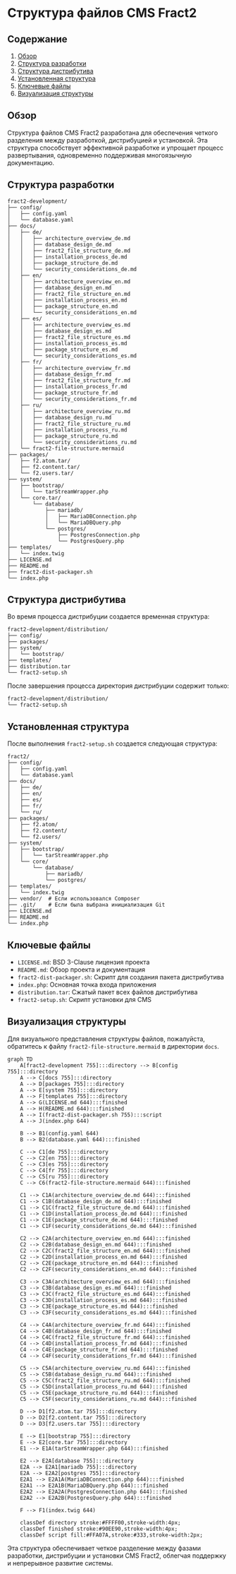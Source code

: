 # Структура файлов CMS Fract2

## Содержание
1. [Обзор](#обзор)
2. [Структура разработки](#структура-разработки)
3. [Структура дистрибутива](#структура-дистрибутива)
4. [Установленная структура](#установленная-структура)
5. [Ключевые файлы](#ключевые-файлы)
6. [Визуализация структуры](#визуализация-структуры)

## Обзор

Структура файлов CMS Fract2 разработана для обеспечения четкого разделения между разработкой, дистрибуцией и установкой. Эта структура способствует эффективной разработке и упрощает процесс развертывания, одновременно поддерживая многоязычную документацию.

## Структура разработки

```
fract2-development/
├── config/
│   ├── config.yaml
│   └── database.yaml
├── docs/
│   ├── de/
│   │   ├── architecture_overview_de.md
│   │   ├── database_design_de.md
│   │   ├── fract2_file_structure_de.md
│   │   ├── installation_process_de.md
│   │   ├── package_structure_de.md
│   │   └── security_considerations_de.md
│   ├── en/
│   │   ├── architecture_overview_en.md
│   │   ├── database_design_en.md
│   │   ├── fract2_file_structure_en.md
│   │   ├── installation_process_en.md
│   │   ├── package_structure_en.md
│   │   └── security_considerations_en.md
│   ├── es/
│   │   ├── architecture_overview_es.md
│   │   ├── database_design_es.md
│   │   ├── fract2_file_structure_es.md
│   │   ├── installation_process_es.md
│   │   ├── package_structure_es.md
│   │   └── security_considerations_es.md
│   ├── fr/
│   │   ├── architecture_overview_fr.md
│   │   ├── database_design_fr.md
│   │   ├── fract2_file_structure_fr.md
│   │   ├── installation_process_fr.md
│   │   ├── package_structure_fr.md
│   │   └── security_considerations_fr.md
│   ├── ru/
│   │   ├── architecture_overview_ru.md
│   │   ├── database_design_ru.md
│   │   ├── fract2_file_structure_ru.md
│   │   ├── installation_process_ru.md
│   │   ├── package_structure_ru.md
│   │   └── security_considerations_ru.md
│   └── fract2-file-structure.mermaid
├── packages/
│   ├── f2.atom.tar/
│   ├── f2.content.tar/
│   └── f2.users.tar/
├── system/
│   ├── bootstrap/
│   │   └── tarStreamWrapper.php
│   └── core.tar/
│       └── database/
│           ├── mariadb/
│           │   ├── MariaDBConnection.php
│           │   └── MariaDBQuery.php
│           └── postgres/
│               ├── PostgresConnection.php
│               └── PostgresQuery.php
├── templates/
│   └── index.twig
├── LICENSE.md
├── README.md
├── fract2-dist-packager.sh
└── index.php
```

## Структура дистрибутива

Во время процесса дистрибуции создается временная структура:

```
fract2-development/distribution/
├── config/
├── packages/
├── system/
│   └── bootstrap/
├── templates/
├── distribution.tar
└── fract2-setup.sh
```

После завершения процесса директория дистрибуции содержит только:

```
fract2-development/distribution/
└── fract2-setup.sh
```

## Установленная структура

После выполнения `fract2-setup.sh` создается следующая структура:

```
fract2/
├── config/
│   ├── config.yaml
│   └── database.yaml
├── docs/
│   ├── de/
│   ├── en/
│   ├── es/
│   ├── fr/
│   └── ru/
├── packages/
│   ├── f2.atom/
│   ├── f2.content/
│   └── f2.users/
├── system/
│   ├── bootstrap/
│   │   └── tarStreamWrapper.php
│   └── core/
│       └── database/
│           ├── mariadb/
│           └── postgres/
├── templates/
│   └── index.twig
├── vendor/  # Если использовался Composer
├── .git/    # Если была выбрана инициализация Git
├── LICENSE.md
├── README.md
└── index.php
```

## Ключевые файлы

- `LICENSE.md`: BSD 3-Clause лицензия проекта
- `README.md`: Обзор проекта и документация
- `fract2-dist-packager.sh`: Скрипт для создания пакета дистрибутива
- `index.php`: Основная точка входа приложения
- `distribution.tar`: Сжатый пакет всех файлов дистрибутива
- `fract2-setup.sh`: Скрипт установки для CMS

## Визуализация структуры

Для визуального представления структуры файлов, пожалуйста, обратитесь к файлу `fract2-file-structure.mermaid` в директории `docs`.

```mermaid
graph TD
    A[fract2-development 755]:::directory --> B[config 755]:::directory
    A --> C[docs 755]:::directory
    A --> D[packages 755]:::directory
    A --> E[system 755]:::directory
    A --> F[templates 755]:::directory
    A --> G(LICENSE.md 644):::finished
    A --> H(README.md 644):::finished
    A --> I(fract2-dist-packager.sh 755):::script
    A --> J(index.php 644)

    B --> B1(config.yaml 644)
    B --> B2(database.yaml 644):::finished

    C --> C1[de 755]:::directory
    C --> C2[en 755]:::directory
    C --> C3[es 755]:::directory
    C --> C4[fr 755]:::directory
    C --> C5[ru 755]:::directory
    C --> C6(fract2-file-structure.mermaid 644):::finished

    C1 --> C1A(architecture_overview_de.md 644):::finished
    C1 --> C1B(database_design_de.md 644):::finished
    C1 --> C1C(fract2_file_structure_de.md 644):::finished
    C1 --> C1D(installation_process_de.md 644):::finished
    C1 --> C1E(package_structure_de.md 644):::finished
    C1 --> C1F(security_considerations_de.md 644):::finished

    C2 --> C2A(architecture_overview_en.md 644):::finished
    C2 --> C2B(database_design_en.md 644):::finished
    C2 --> C2C(fract2_file_structure_en.md 644):::finished
    C2 --> C2D(installation_process_en.md 644):::finished
    C2 --> C2E(package_structure_en.md 644):::finished
    C2 --> C2F(security_considerations_en.md 644):::finished

    C3 --> C3A(architecture_overview_es.md 644):::finished
    C3 --> C3B(database_design_es.md 644):::finished
    C3 --> C3C(fract2_file_structure_es.md 644):::finished
    C3 --> C3D(installation_process_es.md 644):::finished
    C3 --> C3E(package_structure_es.md 644):::finished
    C3 --> C3F(security_considerations_es.md 644):::finished

    C4 --> C4A(architecture_overview_fr.md 644):::finished
    C4 --> C4B(database_design_fr.md 644):::finished
    C4 --> C4C(fract2_file_structure_fr.md 644):::finished
    C4 --> C4D(installation_process_fr.md 644):::finished
    C4 --> C4E(package_structure_fr.md 644):::finished
    C4 --> C4F(security_considerations_fr.md 644):::finished

    C5 --> C5A(architecture_overview_ru.md 644):::finished
    C5 --> C5B(database_design_ru.md 644):::finished
    C5 --> C5C(fract2_file_structure_ru.md 644):::finished
    C5 --> C5D(installation_process_ru.md 644):::finished
    C5 --> C5E(package_structure_ru.md 644):::finished
    C5 --> C5F(security_considerations_ru.md 644):::finished

    D --> D1[f2.atom.tar 755]:::directory
    D --> D2[f2.content.tar 755]:::directory
    D --> D3[f2.users.tar 755]:::directory

    E --> E1[bootstrap 755]:::directory
    E --> E2[core.tar 755]:::directory
    E1 --> E1A(tarStreamWrapper.php 644):::finished

    E2 --> E2A[database 755]:::directory
    E2A --> E2A1[mariadb 755]:::directory
    E2A --> E2A2[postgres 755]:::directory
    E2A1 --> E2A1A(MariaDBConnection.php 644):::finished
    E2A1 --> E2A1B(MariaDBQuery.php 644):::finished
    E2A2 --> E2A2A(PostgresConnection.php 644):::finished
    E2A2 --> E2A2B(PostgresQuery.php 644):::finished

    F --> F1(index.twig 644)

    classDef directory stroke:#FFFF00,stroke-width:4px;
    classDef finished stroke:#90EE90,stroke-width:4px;
    classDef script fill:#FFA07A,stroke:#333,stroke-width:2px;
```

Эта структура обеспечивает четкое разделение между фазами разработки, дистрибуции и установки CMS Fract2, облегчая поддержку и непрерывное развитие системы.